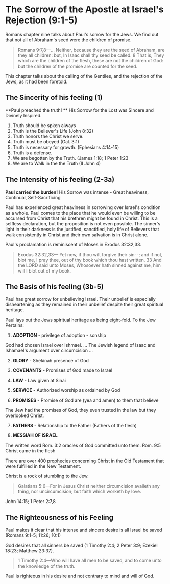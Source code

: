 # The Sorrow of the Apostle at Israel's Rejection (9:1-5)

Romans chapter nine talks about Paul&apos;s sorrow for the Jews. We find out that not all of Abraham&apos;s seed were the children of promise. 

> Romans 9:7,8&mdash;&hellip; Neither, because they are the seed of Abraham, are they all children: but, In Isaac shall thy seed be called. 8 That is, They which are the children of the flesh, these are not the children of God: but the children of the promise are counted for the seed.

This chapter talks about the calling of the Gentiles, and the rejection of the Jews, as it had been foretold.

## The Sincerity of his feeling (1)

**Paul preached the truth! ** His Sorrow for the Lost was Sincere and Divinely Inspired.

1. Truth should be spken always
2. Truth is the Believer's Life (John 8:32)
3. Truth honors the Christ we serve.
4. Truth must be obeyed (Gal. 3:1)
5. Truth is necessary for growth. (Ephesians 4:14-15)
6. Truth is a defense.
7. We are begotten by the Truth. (James 1:18; 1 Peter 1:23
8. We are to Walk in the the Truth (II John 4)

## The Intensity of his feeling (2-3a)

**Paul carried the burden!** His Sorrow was intense - Great heaviness, Continual, Self-Sacrificing

Paul has experienced great heaviness in sorrowing over Israel&apos;s condition as a whole. Paul comes to the place that he would even be willing to be accursed from Christ that his brethren might be found in Christ. This is a selfless declaration, but the proposition is not even possible. The sinner&apos;s light in their darkness is the justified, sanctified, holy life of Believers that walk consistently in Christ and their own salvation is in Christ alone. 

Paul&apos;s proclamation is reminiscent of Moses in Exodus 32:32,33.

> Exodus 32:32,33&mdash; Yet now, if thou wilt forgive their sin--; and if not, blot me, I pray thee, out of thy book which thou hast written. 33 And the LORD said unto Moses, Whosoever hath sinned against me, him will I blot out of my book.

## The Basis of his feeling (3b-5)

Paul has great sorrow for unbelieving Israel. Their unbelief is especially disheartening as they remained in their unbelief despite their great spiritual heritage. 

Paul lays out the Jews spiritual heritage as being eight-fold. To the Jew Pertains:

1. **ADOPTION** - privilege of adoption - sonship 

God had chosen Israel over Ishmael. &hellip; The Jewish legend of Isaac and Ishamael's argument over circumcision &hellip;

2. **GLORY** - Shekinah presence of God

3. **COVENANTS** - Promises of God made to Israel

4. **LAW** - Law given at Sinai

5. **SERVICE** - Authorized worship as ordained by God

6. **PROMISES** - Promise of God are (yea and amen) to them that believe

The Jew had the promises of God, they even trusted in the law but they overlooked Christ.

7. **FATHERS** - Relationship to the Father (Fathers of the flesh)

8. **MESSIAH OF ISRAEL**

The written word Rom. 3:2 oracles of God committed unto them. Rom. 9:5 Christ came in the flesh

There are over 400 prophecies concerning Christ in the Old Testament that were fulfilled in the New Testament.

Christ is a rock of stumbling to the Jew.

> Galatians 5:6&mdash;For in Jesus Christ neither circumcision availeth any thing, nor uncircumcision; but faith which worketh by love.

John 14:15; 1 Peter 2:7,8

## The Righteousness of his Feeling

Paul makes it clear that his intense and sincere desire is all Israel be saved (Romans 9:1-5; 11:26; 10:1)

God desires that all sinners be saved (1 Timothy 2:4; 2 Peter 3:9; Ezekiel 18:23; Matthew 23:37).

> 1 Timothy 2:4&mdash;Who will have all men to be saved, and to come unto the knowledge of the truth.

Paul is righteous in his desire and not contrary to mind and will of God.
